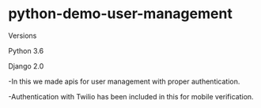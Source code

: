 # python-demo-user-management

Versions

Python 3.6

Django 2.0

-In this we made apis for user management with proper authentication.

-Authentication with Twilio has been included in this for mobile verification.

